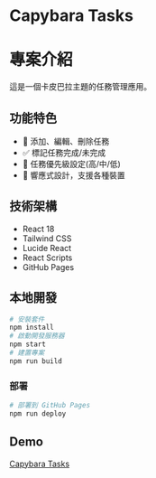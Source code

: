 # Capybara Tasks

# 專案介紹
這是一個卡皮巴拉主題的任務管理應用。

## 功能特色
- 📝 添加、編輯、刪除任務
- ✅ 標記任務完成/未完成
- 🎯 任務優先級設定(高/中/低)
- 📱 響應式設計，支援各種裝置

## 技術架構
- React 18
- Tailwind CSS
- Lucide React
- React Scripts
- GitHub Pages

## 本地開發

```bash
# 安裝套件
npm install
# 啟動開發服務器
npm start
# 建置專案
npm run build
```

### 部署
```bash
# 部署到 GitHub Pages
npm run deploy
```

## Demo
[Capybara Tasks](https://estellacoding.github.io/capybara-tasks/)
